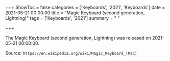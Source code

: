 +++
ShowToc = false
categories = ['Keyboards', '2021', 'Keyboards']
date = 2021-05-21 00:00:00
title = "Magic Keyboard (second generation, Lightning)"
tags = ['Keyboards', '2021']
summary = " "

+++

The Magic Keyboard (second generation, Lightning) was released on 2021-05-21 00:00:00.

Source: `https://en.wikipedia.org/wiki/Magic_Keyboard_(Mac)`
